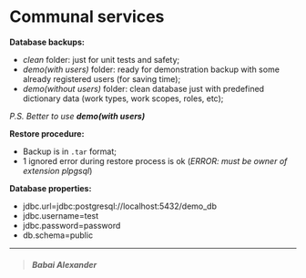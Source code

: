 # Communal services

**Database backups:**
* _clean_ folder: just for unit tests and safety;
* _demo(with users)_ folder: ready for demonstration backup with some already registered users (for saving time);
* _demo(without users)_ folder: clean database just with predefined dictionary data (work types, work scopes, roles, etc);

_P.S. Better to use **demo(with users)**_


**Restore procedure:**
* Backup is in `.tar` format;
* 1 ignored error during restore process is ok
 (_ERROR:  must be owner of extension plpgsql_)


**Database properties:**
* jdbc.url=jdbc:postgresql://localhost:5432/demo_db
* jdbc.username=test
* jdbc.password=password
* db.schema=public

_________________________________
> ##### Babai Alexander